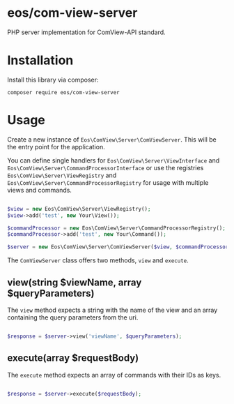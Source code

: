 eos/com-view-server
=======================

PHP server implementation for ComView-API standard.

# Installation

Install this library via composer:

    composer require eos/com-view-server
    
 # Usage
 
 Create a new instance of `Eos\ComView\Server\ComViewServer`. This will be the entry point for the application.
 
 You can define single handlers for `Eos\ComView\Server\ViewInterface` and `Eos\ComView\Server\CommandProcessorInterface` 
 or use the registries `Eos\ComView\Server\ViewRegistry` and `Eos\ComView\Server\CommandProcessorRegistry` for usage with multiple views and commands.
 
 ```php
 
 $view = new Eos\ComView\Server\ViewRegistry();
 $view->add('test', new Your\View());

 $commandProcessor = new Eos\ComView\Server\CommandProcessorRegistry();
 $commandProcessor->add('test', new Your\Command());
 
 $server = new Eos\ComView\Server\ComViewServer($view, $commandProcessor);
 
```

The `ComViewServer` class offers two methods, `view` and `execute`.


## view(string $viewName, array $queryParameters)

The `view` method expects a string with the name of the view and an array containing the query parameters from the uri.

 ```php

 $response = $server->view('viewName', $queryParameters);
 
```


## execute(array $requestBody)

The `execute` method expects an array of commands with their IDs as keys.

 ```php

 $response = $server->execute($requestBody);

```
